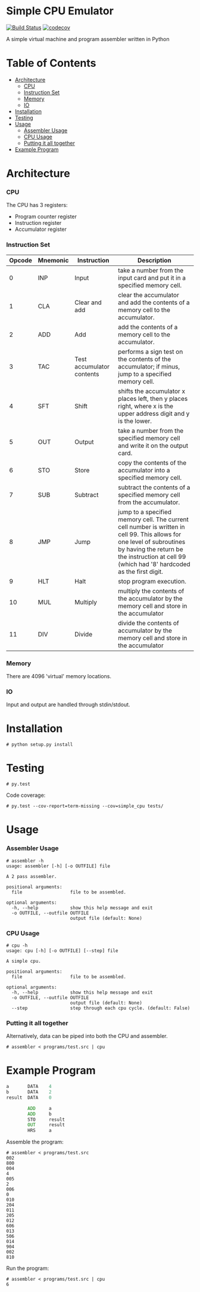 # Simple CPU Emulator
[![Build Status](https://travis-ci.org/travcunn/simple-cpu-emulator.svg?branch=master)](https://travis-ci.org/travcunn/simple-cpu-emulator) [![codecov](https://codecov.io/gh/travcunn/simple-cpu-emulator/branch/master/graph/badge.svg)](https://codecov.io/gh/travcunn/simple-cpu-emulator)


A simple virtual machine and program assembler written in Python

# Table of Contents
- [Architecture](#architecture)
  - [CPU](#cpu)
  - [Instruction Set](#instruction-set)
  - [Memory](#memory)
  - [IO](#io)
- [Installation](#installation)
- [Testing](#testing)
- [Usage](#usage)
  - [Assembler Usage](#assembler-usage)
  - [CPU Usage](#cpu-usage)
  - [Putting it all together](#putting-it-all-together)
- [Example Program](#example-program)

# Architecture
### CPU
The CPU has 3 registers:
- Program counter register
- Instruction register
- Accumulator register

### Instruction Set

| Opcode | Mnemonic | Instruction               | Description                                                                                                                                                                                                              |
|--------|----------|---------------------------|--------------------------------------------------------------------------------------------------------------------------------------------------------------------------------------------------------------------------|
| 0      | INP      | Input                     | take a number from the input card and put it in a specified memory cell.                                                                                                                                                 |
| 1      | CLA      | Clear and add             | clear the accumulator and add the contents of a memory cell to the accumulator.                                                                                                                                          |
| 2      | ADD      | Add                       | add the contents of a memory cell to the accumulator.                                                                                                                                                                    |
| 3      | TAC      | Test accumulator contents | performs a sign test on the contents of the accumulator; if minus, jump to a specified memory cell.                                                                                                                      |
| 4      | SFT      | Shift                     | shifts the accumulator x places left, then y places right, where x is the upper address digit and y is the lower.                                                                                                        |
| 5      | OUT      | Output                    | take a number from the specified memory cell and write it on the output card.                                                                                                                                            |
| 6      | STO      | Store                     | copy the contents of the accumulator into a specified memory cell.                                                                                                                                                       |
| 7      | SUB      | Subtract                  | subtract the contents of a specified memory cell from the accumulator.                                                                                                                                                   |
| 8      | JMP      | Jump                      | jump to a specified memory cell. The current cell number is written in cell 99. This allows for one level of subroutines by having the return be the instruction at cell 99 (which had '8' hardcoded as the first digit. |
| 9      | HLT      | Halt                      | stop program execution.                                                                                                                                                             |
| 10     | MUL      | Multiply                  | multiply the contents of the accumulator by the memory cell and store in the accumulator                                                                                                                                 |
| 11     | DIV      | Divide                    | divide the contents of accumulator by the memory cell and store in the accumulator                                                                                                                                   |


### Memory
There are 4096 'virtual' memory locations.

### IO
Input and output are handled through stdin/stdout.

# Installation
```
# python setup.py install
```

# Testing
```
# py.test
```
Code coverage:
```
# py.test --cov-report=term-missing --cov=simple_cpu tests/
```

# Usage
### Assembler Usage
```
# assembler -h
usage: assembler [-h] [-o OUTFILE] file

A 2 pass assembler.

positional arguments:
  file                  file to be assembled.

optional arguments:
  -h, --help            show this help message and exit
  -o OUTFILE, --outfile OUTFILE
                        output file (default: None)

```

### CPU Usage
```
# cpu -h
usage: cpu [-h] [-o OUTFILE] [--step] file

A simple cpu.

positional arguments:
  file                  file to be assembled.

optional arguments:
  -h, --help            show this help message and exit
  -o OUTFILE, --outfile OUTFILE
                        output file (default: None)
  --step                step through each cpu cycle. (default: False)
```

### Putting it all together
Alternatively, data can be piped into both the CPU and assembler.
```
# assembler < programs/test.src | cpu
```

# Example Program
``` asm
a       DATA    4
b       DATA    2
result  DATA    0

        ADD     a
        ADD     b
        STO     result
        OUT     result
        HRS     a
```
Assemble the program:
```
# assembler < programs/test.src
002
800
004
4
005
2
006
0
010
204
011
205
012
606
013
506
014
904
002
810
```
Run the program:
```
# assembler < programs/test.src | cpu
6
```
